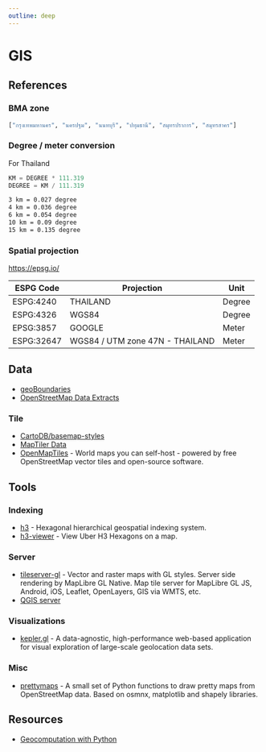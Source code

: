 ```yaml
---
outline: deep
---
```

# GIS

## References

### BMA zone

```python
["กรุงเทพมหานคร", "นครปฐม", "นนทบุรี", "ปทุมธานี", "สมุทรปราการ", "สมุทรสาคร"]
```

### Degree / meter conversion

For Thailand

```python
KM = DEGREE * 111.319
DEGREE = KM / 111.319
```

```bash
3 km = 0.027 degree
4 km = 0.036 degree
6 km = 0.054 degree
10 km = 0.09 degree
15 km = 0.135 degree
```

### Spatial projection

<https://epsg.io/>

| ESPG Code  | Projection                      | Unit   |
| ---------- | ------------------------------- | ------ |
| ESPG:4240  | THAILAND                        | Degree |
| ESPG:4326  | WGS84                           | Degree |
| EPSG:3857  | GOOGLE                          | Meter  |
| ESPG:32647 | WGS84 / UTM zone 47N - THAILAND | Meter  |

## Data

- [geoBoundaries](https://www.geoboundaries.org/)
- [OpenStreetMap Data Extracts](http://download.geofabrik.de/index.html)

### Tile

- [CartoDB/basemap-styles](https://github.com/CartoDB/basemap-styles)
- [MapTiler Data](https://data.maptiler.com/downloads/planet/)
- [OpenMapTiles](https://openmaptiles.org/) - World maps you can self-host - powered by free OpenStreetMap vector tiles and open-source software.

## Tools

### Indexing

- [h3](https://github.com/uber/h3) - Hexagonal hierarchical geospatial indexing system.
- [h3-viewer](https://github.com/clupasq/h3-viewer) - View Uber H3 Hexagons on a map.

### Server

- [tileserver-gl](https://github.com/maptiler/tileserver-gl) - Vector and raster maps with GL styles. Server side rendering by MapLibre GL Native. Map tile server for MapLibre GL JS, Android, iOS, Leaflet, OpenLayers, GIS via WMTS, etc.
- [QGIS server](https://docs.qgis.org/3.28/en/docs/server_manual/index.html)

### Visualizations

- [kepler.gl](https://kepler.gl/demo) - A data-agnostic, high-performance web-based application for visual exploration of large-scale geolocation data sets.

### Misc

- [prettymaps](https://github.com/marceloprates/prettymaps) - A small set of Python functions to draw pretty maps from OpenStreetMap data. Based on osmnx, matplotlib and shapely libraries.

## Resources

- [Geocomputation with Python](https://py.geocompx.org/)
